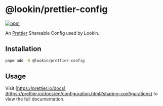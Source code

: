 # @lookin/prettier-config

[![npm](https://img.shields.io/npm/v/@lookin/prettier-config?style=for-the-badge&labelColor=black)](https://npm.im/@lookin/prettier-config)

An [Prettier](https://prettier.io/) Shareable Config used by Lookin.

## Installation

```bash
pnpm add -D @lookin/prettier-config
```

## Usage

Visit [https://prettier.io/docs](https://prettier.io/docs/en/configuration.html#sharing-configurations) to view the full documentation.
